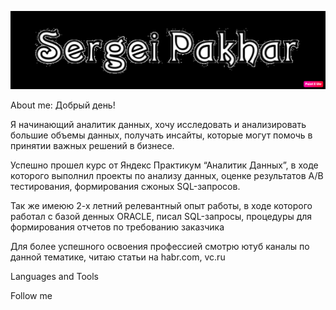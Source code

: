 ![Header](https://github.com/merdin09/merdin09/blob/main/assets/%D0%A1%D0%BD%D0%B8%D0%BC%D0%BE%D0%BA%20%D1%8D%D0%BA%D1%80%D0%B0%D0%BD%D0%B0%202023-05-26%20%D0%B2%2011.02.54.png)

About me: Добрый день! 

Я  начинающий аналитик данных, хочу исследовать и анализировать большие объемы данных, получать инсайты, которые могут помочь в принятии важных решений в бизнесе. 

Успешно прошел курс от Яндекс Практикум “Аналитик Данных”, в ходе которого выполнил проекты по анализу данных, оценке результатов А/В тестирования, формирования сжоных SQL-запросов.

Так же имеюю 2-х летний релевантный опыт работы, в ходе которого работал с базой денных ORACLE, писал SQL-запросы, процедуры для формирования отчетов по требованию заказчика


Для более успешного освоения  профессией смотрю ютуб каналы по данной тематике, читаю статьи на habr.com, vc.ru


Languages and Tools

Follow me